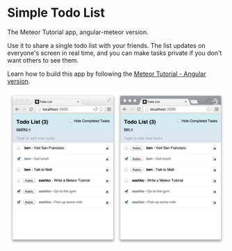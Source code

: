 # Simple Todo List

The Meteor Tutorial app, angular-meteor version.

Use it to share a single todo list with your friends. The list updates on everyone's screen in real time, and you can make tasks private if you don't want others to see them.

Learn how to build this app by following the [Meteor Tutorial - Angular version](https://www.meteor.com/tutorials/angular/creating-an-app).

![screenshot](https://github.com/meteor/simple-todos/blob/master/screenshot.png)
